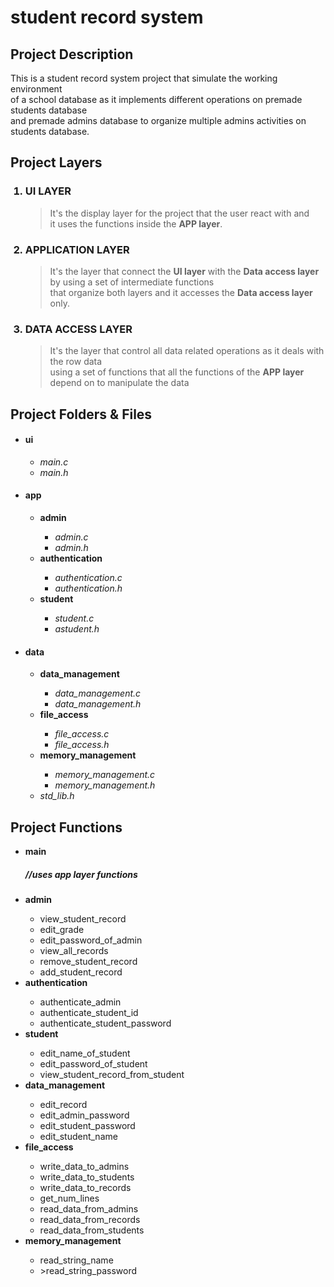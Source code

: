 # student record system

## Project Description
<p>This is a student record system project that simulate the working environment <br>
of a school database as it implements different operations on premade students database<br>
and premade admins database to organize multiple admins activities on students database.
</p>

## Project Layers

<ol>
<h3><li>UI LAYER</li></h3>
<blockquote>
<p>It's the display layer for the project that the user react with and <br>
it uses the functions inside the <strong>APP layer</strong>.</p>
</blockquote>
<h3><li>APPLICATION LAYER</li></h3>
<blockquote>
<p>It's the layer that connect the <strong>UI layer</strong> with the <strong>Data access layer</strong>
by using a set of intermediate functions <br>that organize both layers and it accesses the <strong>Data access layer</strong> only.</p>
</blockquote>
<h3><li>DATA ACCESS LAYER</li></h3>
<blockquote>
<p>It's the layer that control all data related operations as it deals with the row data <br>
using a set of functions that all the functions of the <strong>APP layer</strong> <br>
depend on to manipulate the data</p>
</blockquote>
</ol>

## Project Folders & Files

<ul>
 <h4><li>ui</li></h4>
  <ul>
   <li><em>main.c</em></li>
   <li><em>main.h</em></li>
  </ul>
 <h4><li>app</li></h4>
  <ul>
   <li><strong>admin</strong></li>
    <ul>
     <li><em>admin.c</em></li>
     <li><em>admin.h</em></li>
    </ul>
   <li><strong>authentication</strong></li>
    <ul>
     <li><em>authentication.c</em></li>
     <li><em>authentication.h</em></li>
    </ul>
   <li><strong>student</strong></li>
    <ul>
     <li><em>student.c</em></li>
     <li><em>astudent.h</em></li>
    </ul>
  </ul>
 <h4><li>data</li></h4>
  <ul>
   <li><strong>data_management</strong></li>
    <ul>
     <li><em>data_management.c</em></li>
     <li><em>data_management.h</em></li>
    </ul>
   <li><strong>file_access</strong></li>
    <ul>
     <li><em>file_access.c</em></li>
     <li><em>file_access.h</em></li>
    </ul>
   <li><strong>memory_management</strong></li>
    <ul>
     <li><em>memory_management.c</em></li>
     <li><em>memory_management.h</em></li>
    </ul>
   <li><em>std_lib.h</em></li>
  </ul>
</ul>

## Project Functions

<ul>
 <strong><li>main<br></li></strong> <h5> //uses <strong>app layer</strong> functions</h5>
 <strong><li>admin</li></strong>
  <ul>
   <li>view_student_record</li>
   <li>edit_grade</li>
   <li>edit_password_of_admin</li>
   <li>view_all_records</li>
   <li>remove_student_record</li>
   <li>add_student_record</li>
  </ul>
 <strong><li>authentication</li></strong>
  <ul>
   <li>authenticate_admin</li>
   <li>authenticate_student_id</li>
   <li>authenticate_student_password</li>
  </ul>
 <strong><li>student</li></strong>
  <ul>
   <li>edit_name_of_student</li>
   <li>edit_password_of_student</li>
   <li>view_student_record_from_student</li>
  </ul>
 <strong><li>data_management</li></strong>
  <ul>
   <li>edit_record</li>
   <li>edit_admin_password</li>
   <li>edit_student_password</li>
   <li>edit_student_name</li>
  </ul>
 <strong><li>file_access</li></strong>
  <ul>
   <li>write_data_to_admins</li>
   <li>write_data_to_students</li>
   <li>write_data_to_records</li>
   <li>get_num_lines</li>
   <li>read_data_from_admins</li>
   <li>read_data_from_records</li>
   <li>read_data_from_students</li>
  </ul>
 <strong><li>memory_management</li></strong>
  <ul>
   <li>read_string_name</li>
   <li>>read_string_password</li>
  </ul>
</ul>